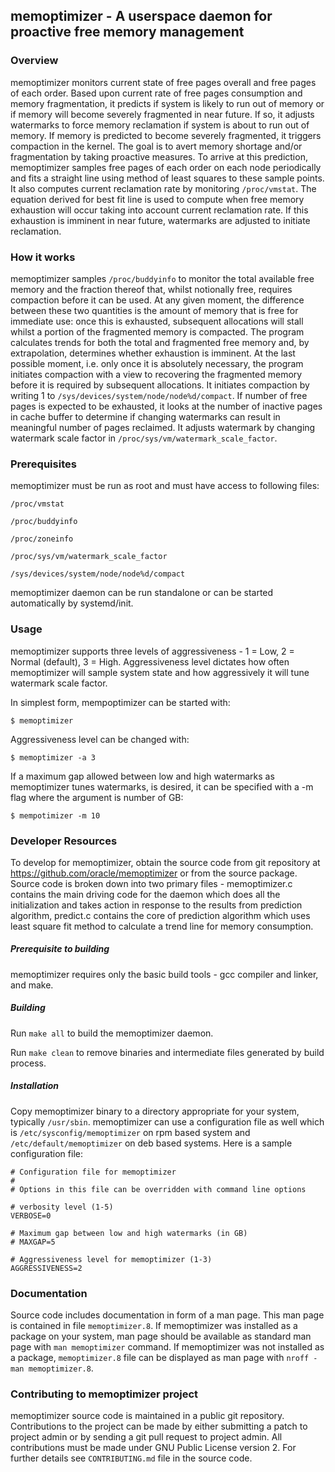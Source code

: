 ## memoptimizer - A userspace daemon for proactive free memory management

### Overview

memoptimizer monitors current state of free pages overall and free
pages of each order. Based upon current rate of free pages
consumption and memory fragmentation, it predicts if system is
likely to run out of memory or if memory will become severely
fragmented in near future. If so, it adjusts watermarks to force
memory reclamation if system is about to run out of memory. If
memory is predicted to become severely fragmented, it triggers
compaction in the kernel. The goal is to avert memory shortage
and/or fragmentation by taking proactive measures. To arrive at this
prediction, memoptimizer samples free pages of each order on each
node periodically and fits a straight line using method of least
squares to these sample points. It also computes current reclamation
rate by monitoring `/proc/vmstat`. The equation derived for best fit
line is used to compute when free memory exhaustion will occur
taking into account current reclamation rate. If this exhaustion is
imminent in near future, watermarks are adjusted to initiate
reclamation.

### How it works

memoptimizer samples `/proc/buddyinfo` to monitor the total available
free memory and the fraction thereof that, whilst notionally free,
requires compaction before it can be used.  At any given moment, the
difference between these two quantities is the amount of memory that
is free for immediate use: once this is exhausted, subsequent
allocations will stall whilst a portion of the fragmented memory is
compacted.  The program calculates trends for both the total and
fragmented free memory and, by extrapolation, determines whether
exhaustion is imminent.  At the last possible moment, i.e. only once
it is absolutely necessary, the program initiates compaction with a
view to recovering the fragmented memory before it is required by
subsequent allocations. It initiates compaction by writing 1 to
`/sys/devices/system/node/node%d/compact`. If number of free pages is
expected to be exhausted, it looks at the number of inactive pages
in cache buffer to determine if changing watermarks can result in
meaningful number of pages reclaimed. It adjusts watermark by
changing watermark scale factor in
`/proc/sys/vm/watermark_scale_factor`.

### Prerequisites

memoptimizer must be run as root and must have access to following files:

`/proc/vmstat`

`/proc/buddyinfo`

`/proc/zoneinfo`

`/proc/sys/vm/watermark_scale_factor`

`/sys/devices/system/node/node%d/compact`

memoptimizer daemon can be run standalone or can be started automatically by systemd/init.


### Usage

memoptimizer supports three levels of aggressiveness - 1 = Low, 2 =
Normal (default), 3 = High. Aggressiveness level dictates how often
memoptimizer will sample system state and how aggressively it will
tune watermark scale factor.

In simplest form, mempoptimizer can be started with:

	$ memoptimizer

Aggressiveness level can be changed with:

	$ memoptimizer -a 3

If a maximum gap allowed between low and high watermarks as
memoptimizer tunes watermarks, is desired, it can be specified with
a -m flag where the argument is number of GB:

	$ mempotimizer -m 10

### Developer Resources

To develop for memoptimizer, obtain the source code from git repository at https://github.com/oracle/memoptimizer or from the source package. Source code is broken down into two primary files - memoptimizer.c contains the main driving code for the daemon which does all the initialization and takes action in response to the results from prediction algorithm, predict.c contains the core of prediction algorithm which uses least square fit method to calculate a trend line for memory consumption.

##### Prerequisite to building

memoptimizer requires only the basic build tools - gcc compiler and linker, and make.

##### Building

Run `make all` to build the memoptimizer daemon.

Run `make clean` to remove binaries and intermediate files generated by build process.

##### Installation

Copy memoptimizer binary to a directory appropriate for your system, typically `/usr/sbin`. memoptimizer can use a configuration file as well which is `/etc/sysconfig/memoptimizer` on rpm based system and `/etc/default/memoptimizer` on deb based systems. Here is a sample configuration file:

	# Configuration file for memoptimizer
	#
	# Options in this file can be overridden with command line options
	
	# verbosity level (1-5)
	VERBOSE=0
	
	# Maximum gap between low and high watermarks (in GB)
	# MAXGAP=5
	
	# Aggressiveness level for memoptimizer (1-3)
	AGGRESSIVENESS=2

### Documentation

Source code includes documentation in form of a man page. This man page is contained in file `memoptimizer.8`. If memoptimizer was installed as a package on your system, man page should be available as standard man page with `man memoptimizer` command. If memoptimizer was not installed as a package, `memoptimizer.8` file can be displayed as man page with `nroff -man memoptimizer.8`.


### Contributing to memoptimizer project

memoptimizer source code is maintained in a public git repository. Contributions to the project can be made by either submitting a patch to project admin or by sending a git pull request to project admin. All contributions must be made under GNU Public License version 2. For further details see `CONTRIBUTING.md` file in the source code.
